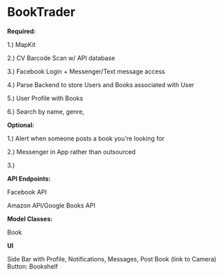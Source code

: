 # BookTrader

**Required:**

1.) MapKit 

2.) CV Barcode Scan w/ API database

3.) Facebook Login + Messenger/Text message access

4.) Parse Backend to store Users and Books associated with User

5.) User Profile with Books 

6.) Search by name, genre, 


**Optional:**

1.) Alert when someone posts a book you're looking for

2.) Messenger in App rather than outsourced

3.) 

**API Endpoints:**

Facebook API

Amazon API/Google Books API

**Model Classes:**

Book



**UI**

Side Bar with Profile, Notifications, Messages, Post Book (link to Camera)
Button: Bookshelf





